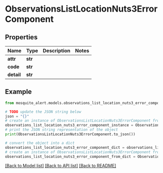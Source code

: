 # ObservationsListLocationNuts3ErrorComponent


## Properties

Name | Type | Description | Notes
------------ | ------------- | ------------- | -------------
**attr** | **str** |  | 
**code** | **str** |  | 
**detail** | **str** |  | 

## Example

```python
from mosquito_alert.models.observations_list_location_nuts3_error_component import ObservationsListLocationNuts3ErrorComponent

# TODO update the JSON string below
json = "{}"
# create an instance of ObservationsListLocationNuts3ErrorComponent from a JSON string
observations_list_location_nuts3_error_component_instance = ObservationsListLocationNuts3ErrorComponent.from_json(json)
# print the JSON string representation of the object
print(ObservationsListLocationNuts3ErrorComponent.to_json())

# convert the object into a dict
observations_list_location_nuts3_error_component_dict = observations_list_location_nuts3_error_component_instance.to_dict()
# create an instance of ObservationsListLocationNuts3ErrorComponent from a dict
observations_list_location_nuts3_error_component_from_dict = ObservationsListLocationNuts3ErrorComponent.from_dict(observations_list_location_nuts3_error_component_dict)
```
[[Back to Model list]](../README.md#documentation-for-models) [[Back to API list]](../README.md#documentation-for-api-endpoints) [[Back to README]](../README.md)


